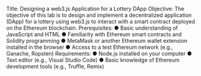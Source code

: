 Title: Designing a web3.js Application for a Lottery DApp
Objective: The objective of this lab is to design and implement a decentralized
application (DApp) for a lottery using web3.js to interact with a smart contract
deployed on the Ethereum blockchain.
Prerequisites:
● Basic understanding of JavaScript and HTML
● Familiarity with Ethereum smart contracts and Solidity programming
● MetaMask or another Ethereum wallet extension installed in the browser
● Access to a test Ethereum network (e.g., Ganache, Ropsten)
Requirements:
● Node.js installed on your computer
● Text editor (e.g., Visual Studio Code)
● Basic knowledge of Ethereum development tools (e.g., Truffle, Remix)
